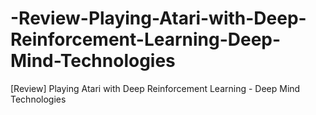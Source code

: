 # -Review-Playing-Atari-with-Deep-Reinforcement-Learning-Deep-Mind-Technologies
[Review] Playing Atari with Deep Reinforcement Learning - Deep Mind Technologies
